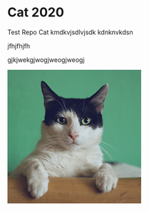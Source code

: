# Cat 2020
Test Repo Cat
kmdkvjsdlvjsdk
kdnknvkdsn

jfhjfhjfh



gjkjwekgjwogjweogjweogj


![cat](cat.jpg)
